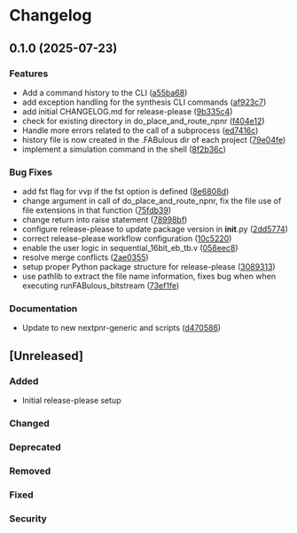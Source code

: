 # Changelog

## 0.1.0 (2025-07-23)


### Features

* Add a command history to the CLI ([a55ba68](https://github.com/KelvinChung2000/FABulous/commit/a55ba6811aba49e6458f84387f847a27242757c1))
* add exception handling for the synthesis CLI commands ([af923c7](https://github.com/KelvinChung2000/FABulous/commit/af923c73abdc3570c21cf09602a2f2fe07203e30))
* add initial CHANGELOG.md for release-please ([9b335c4](https://github.com/KelvinChung2000/FABulous/commit/9b335c4c865051624ddc7903d40c2be2b4358119))
* check for existing directory in do_place_and_route_npnr ([f404e12](https://github.com/KelvinChung2000/FABulous/commit/f404e1259ddbf6aac5fc8ac394310f67a1817aa1))
* Handle more errors related to the call of a subprocess ([ed7416c](https://github.com/KelvinChung2000/FABulous/commit/ed7416c210d8a8f4dfa06766c3052e12a90729f3))
* history file is now created in the .FABulous dir of each project ([79e04fe](https://github.com/KelvinChung2000/FABulous/commit/79e04fe2e86bc66bd44a863d2bd0839e71931aee))
* implement a simulation command in the shell ([8f2b36c](https://github.com/KelvinChung2000/FABulous/commit/8f2b36c0f737836b2dc0907d480d99d2f8bfe1be))


### Bug Fixes

* add fst flag for vvp if the fst option is defined ([8e6808d](https://github.com/KelvinChung2000/FABulous/commit/8e6808d8c1144fd619581f9fc387285dd7b43a38))
* change argument in call of do_place_and_route_npnr, fix the file use of file extensions in that function ([75fdb39](https://github.com/KelvinChung2000/FABulous/commit/75fdb39c3c31d13192eb8c5c9f78f8c85a055a78))
* change return into raise statement ([78998bf](https://github.com/KelvinChung2000/FABulous/commit/78998bf5ee2c4eaf5056c341a3db3b7a5952c254))
* configure release-please to update package version in __init__.py ([2dd5774](https://github.com/KelvinChung2000/FABulous/commit/2dd57747f5f26bf5d5348d2bfca9a4755409663a))
* correct release-please workflow configuration ([10c5220](https://github.com/KelvinChung2000/FABulous/commit/10c522061e6223e046ae5d4c6983adaab5cf13c2))
* enable the user logic in sequential_16bit_eb_tb.v ([058eec8](https://github.com/KelvinChung2000/FABulous/commit/058eec8cf544e1362f8e4775f5500602a6a54064))
* resolve merge conflicts ([2ae0355](https://github.com/KelvinChung2000/FABulous/commit/2ae0355054f1d37388b25cc0c534628164ca7224))
* setup proper Python package structure for release-please ([3089313](https://github.com/KelvinChung2000/FABulous/commit/3089313fe8dcf7e4645a67abb6ea3476dba2aa2f))
* use pathlib to extract the file name information, fixes bug when when executing runFABulous_bitstream ([73ef1fe](https://github.com/KelvinChung2000/FABulous/commit/73ef1fe14a334e09f941185eb82d486fa30902be))


### Documentation

* Update to new nextpnr-generic and scripts ([d470586](https://github.com/KelvinChung2000/FABulous/commit/d4705860df8d0ac3bee76251a808646ce34f6383))

## [Unreleased]

### Added

- Initial release-please setup

### Changed

### Deprecated

### Removed

### Fixed

### Security
